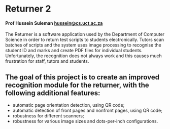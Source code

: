 # Returner 2
#### Prof Hussein Suleman <hussein@cs.uct.ac.za>
The Returner is a software application used by the Department of Computer Science in order to return
test scripts to students electronically. Tutors scan batches of scripts and the system uses image
processing to recognise the student ID and marks and create PDF files for individual students.
Unfortunately, the recognition does not always work and this causes much frustration for staff, tutors and
students.

## The goal of this project is to create an improved recognition module for the returner, with the following additional features: 
- automatic page orientation detection, using QR code; 
- automatic detection of front pages and nonfront pages, using QR code; 
- robustness for different scanners; 
- robustness for various image sizes and dots-per-inch configurations.

